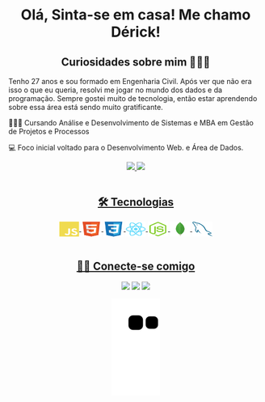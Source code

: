 <h1 align="center">Olá, Sinta-se em casa! Me chamo Dérick!</h1>
<div>
  <h2 align="center">Curiosidades sobre mim 👩🏻‍💻 </h2>
  <p> Tenho 27 anos e sou formado em Engenharia Civil. Após ver que não era isso o que eu queria, resolvi me jogar no mundo dos dados e da programação. Sempre gostei muito de tecnologia, então estar aprendendo sobre essa área está sendo muito gratificante. </p>
  <p> 👩🏻‍🎓 Cursando Análise e Desenvolvimento de Sistemas e MBA em Gestão de Projetos e Processos </p>
  <p> 💻 Foco inicial voltado para o Desenvolvimento Web. e Área de Dados.</p> 
  
</div>
<div align="center">
  <a href="https://github.com/derick1castro">
  <img height="160em" src="https://github-readme-stats.vercel.app/api?username=derick1castro&show_icons=true&theme=merko&include_all_commits=true&count_private=true"/>
  <img height="160em" src="https://github-readme-stats.vercel.app/api/top-langs/?username=derick1castro&layout=compact&langs_count=6&theme=tokyonight"/>
</div>
<div align="center" style="display: inline_block"><br>
  <h2>🛠 Tecnologias</h2>
  <img align="center" alt="Js" height="30" width="40" src="https://raw.githubusercontent.com/devicons/devicon/master/icons/javascript/javascript-plain.svg">
  <img align="center" alt="HTML" height="30" width="40" src="https://raw.githubusercontent.com/devicons/devicon/master/icons/html5/html5-original.svg">
  <img align="center" alt="CSS" height="30" width="40" src="https://raw.githubusercontent.com/devicons/devicon/master/icons/css3/css3-original.svg">
  <img align="center" alt="Js" height="30" width="40" src="https://raw.githubusercontent.com/devicons/devicon/master/icons/react/react-original.svg">
  <img align="center" alt="Js" height="30" width="40" src="https://raw.githubusercontent.com/devicons/devicon/master/icons/nodejs/nodejs-original.svg">
  <img align="center" alt="Js" height="30" width="40" src="https://raw.githubusercontent.com/devicons/devicon/master/icons/mongodb/mongodb-original.svg">
  <img align="center" alt="Js" height="30" width="40" src="https://raw.githubusercontent.com/devicons/devicon/master/icons/mysql/mysql-original.svg">
</div>
 
 <br>
 
<div align="center"> 
  <h2>🤝🏻 Conecte-se comigo</h2>
  <a href="https://wa.me/5527999015550" target="_blank"> <img src="https://img.shields.io/badge/WhatsApp-25D366?style=for-the-badge&logo=whatsapp&logoColor=white" target="_blank"></a>
  <a href = "mailto:derick1castro@gmail.com"><img src="https://img.shields.io/badge/-Gmail-%23333?style=for-the-badge&logo=gmail&logoColor=white" target="_blank"></a>
  <a href="https://www.linkedin.com/in/derick-castro-763b171b4/" target="_blank"><img src="https://img.shields.io/badge/-LinkedIn-%230077B5?style=for-the-badge&logo=linkedin&logoColor=white" target="_blank"></a> 
 
  ![Snake animation](https://github.com/derick1castro/derick1castro/blob/output/github-contribution-grid-snake.svg)

</div>
